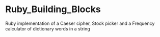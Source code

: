 Ruby_Building_Blocks
====================

Ruby implementation of a Caeser cipher, Stock picker and a Frequency calculator of dictionary words in a string
